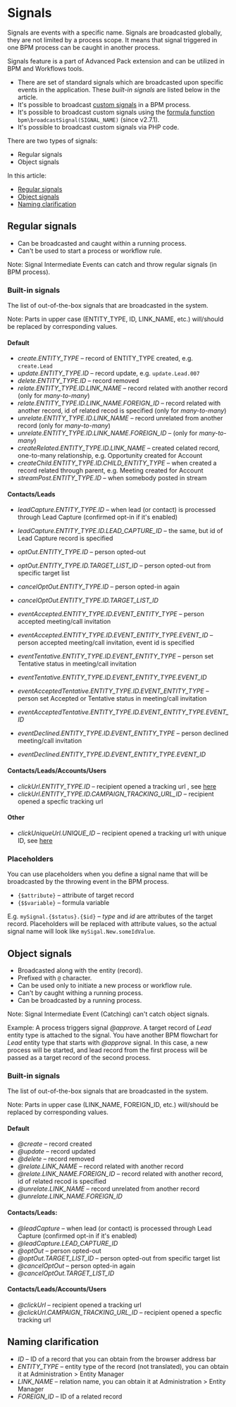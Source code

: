 # Signals

Signals are events with a specific name. Signals are broadcasted globally, they are not limited by a process scope. It means that signal triggered in one BPM process can be caught in another process.

Signals feature is a part of Advanced Pack extension and can be utilized in BPM and Workflows tools.

* There are set of standard signals which are broadcasted upon specific events in the application. These *built-in signals* are listed below in the article.
* It's possible to broadcast [custom signals](bpm-events.md#signal-intermediate-event-throwing) in a BPM process.
* It's possible to broadcast custom signals using the [formula function](bpm.md#bpmbroadcastsignal) `bpm\broadcastSignal(SIGNAL_NAME)` (since v2.7.1).
* It's possible to broadcast custom signals via PHP code.

There are two types of signals:

* Regular signals
* Object signals

In this article:

* [Regular signals](#regular-signals)
* [Object signals](#object-signals)
* [Naming clarification](#naming-clarification)

## Regular signals

* Can be broadcasted and caught within a running process.
* Can't be used to start a process or workflow rule.

Note: Signal Intermediate Events can catch and throw regular signals (in BPM process).

### Built-in signals

The list of out-of-the-box signals that are broadcasted in the system.

Note: Parts in upper case (ENTITY_TYPE, ID, LINK_NAME, etc.) will/should be replaced by corresponding values.

#### Default

* *create.ENTITY_TYPE* – record of ENTITY_TYPE created, e.g. `create.Lead`
* *update.ENTITY_TYPE.ID* – record update, e.g. `update.Lead.007`
* *delete.ENTITY_TYPE.ID* – record removed
* *relate.ENTITY_TYPE.ID.LINK_NAME* – record related with another record (only for *many-to-many*)
* *relate.ENTITY_TYPE.ID.LINK_NAME.FOREIGN_ID* – record related with another record, id of related recod is specified (only for *many-to-many*)
* *unrelate.ENTITY_TYPE.ID.LINK_NAME* – record unrelated from another record (only for *many-to-many*)
* *unrelate.ENTITY_TYPE.ID.LINK_NAME.FOREIGN_ID* – (only for *many-to-many*)
* *createRelated.ENTITY_TYPE.ID.LINK_NAME* – created celated record, one-to-many relationship, e.g. Opportunity created for Account
* *createChild.ENTITY_TYPE.ID.CHILD_ENTITY_TYPE* – when created a record related through parent, e.g. Meeting created for Account
* *streamPost.ENTITY_TYPE.ID* – when somebody posted in stream

#### Contacts/Leads

* *leadCapture.ENTITY_TYPE.ID* – when lead (or contact) is processed through Lead Capture (confirmed opt-in if it's enabled)
* *leadCapture.ENTITY_TYPE.ID.LEAD_CAPTURE_ID* – the same, but id of Lead Capture record is specified

* *optOut.ENTITY_TYPE.ID* – person opted-out
* *optOut.ENTITY_TYPE.ID.TARGET_LIST_ID* – person opted-out from specific target list
* *cancelOptOut.ENTITY_TYPE.ID* – person opted-in again
* *cancelOptOut.ENTITY_TYPE.ID.TARGET_LIST_ID*

* *eventAccepted.ENTITY_TYPE.ID.EVENT_ENTITY_TYPE* – person accepted meeting/call invitation
* *eventAccepted.ENTITY_TYPE.ID.EVENT_ENTITY_TYPE.EVENT_ID* – person accepted meeting/call invitation, event id is specified

* *eventTentative.ENTITY_TYPE.ID.EVENT_ENTITY_TYPE* – person set Tentative status in meeting/call invitation
* *eventTentative.ENTITY_TYPE.ID.EVENT_ENTITY_TYPE.EVENT_ID*

* *eventAcceptedTentative.ENTITY_TYPE.ID.EVENT_ENTITY_TYPE* – person set Accepted or Tentative status in meeting/call invitation
* *eventAcceptedTentative.ENTITY_TYPE.ID.EVENT_ENTITY_TYPE.EVENT_ID*

* *eventDeclined.ENTITY_TYPE.ID.EVENT_ENTITY_TYPE* – person declined meeting/call invitation
* *eventDeclined.ENTITY_TYPE.ID.EVENT_ENTITY_TYPE.EVENT_ID*

#### Contacts/Leads/Accounts/Users

* *clickUrl.ENTITY_TYPE.ID* – recipient opened a tracking url , see [here](bpm-tracking-urls.md)
* *clickUrl.ENTITY_TYPE.ID.CAMPAIGN_TRACKING_URL_ID* – recipient opened a specfic tracking url

#### Other

* *clickUniqueUrl.UNIQUE_ID* – recipient opened a tracking url with unique ID, see [here](bpm-tracking-urls.md)

### Placeholders

You can use placeholders when you define a signal name that will be broadcasted by the throwing event in the BPM process.

* `{$attribute}` – attribute of target record
* `{$$variable}` – formula variable

E.g. `mySignal.{$status}.{$id}` – *type* and *id* are attributes of the target record. Placeholders will be replaced with attribute values, so the actual signal name will look like `mySigal.New.someIdValue`.


## Object signals

* Broadcasted along with the entity (record).
* Prefixed with `@` character.
* Can be used only to initiate a new process or workflow rule.
* Can't by caught withing a running process.
* Can be broadcasted by a running process. 

Note: Signal Intermediate Event (Catching) can't catch object signals. 

Example: A process triggers signal *@approve*. A target record of *Lead* entity type is attached to the signal. You have another BPM flowchart for *Lead* entity type that starts with *@approve* signal. In this case, a new process will be started, and lead record from the first process will be passed as a target record of the second process. 

### Built-in signals

The list of out-of-the-box signals that are broadcasted in the system.

Note: Parts in upper case (LINK_NAME, FOREIGN_ID, etc.) will/should be replaced by corresponding values.

#### Default

* *@create* – record created
* *@update* – record updated
* *@delete* – record removed
* *@relate.LINK_NAME* – record related with another record
* *@relate.LINK_NAME.FOREIGN_ID* – record related with another record, id of related recod is specified
* *@unrelate.LINK_NAME* – record unrelated from another record
* *@unrelate.LINK_NAME.FOREIGN_ID*

#### Contacts/Leads:

* *@leadCapture* – when lead (or contact) is processed through Lead Capture (confirmed opt-in if it's enabled)
* *@leadCapture.LEAD_CAPTURE_ID*
* *@optOut* – person opted-out
* *@optOut.TARGET_LIST_ID* – person opted-out from specific target list
* *@cancelOptOut* – person opted-in again
* *@cancelOptOut.TARGET_LIST_ID*

#### Contacts/Leads/Accounts/Users

* *@clickUrl* – recipient opened a tracking url
* *@clickUrl.CAMPAIGN_TRACKING_URL_ID* – recipient opened a specfic tracking url


## Naming clarification

* *ID* – ID of a record that you can obtain from the browser address bar
* *ENTITY_TYPE* – entity type of the record (not translated), you can obtain it at Administration > Entity Manager
* *LINK_NAME* – relation name, you can obtain it at Administration > Entity Manager
* *FOREIGN_ID* – ID of a related record

